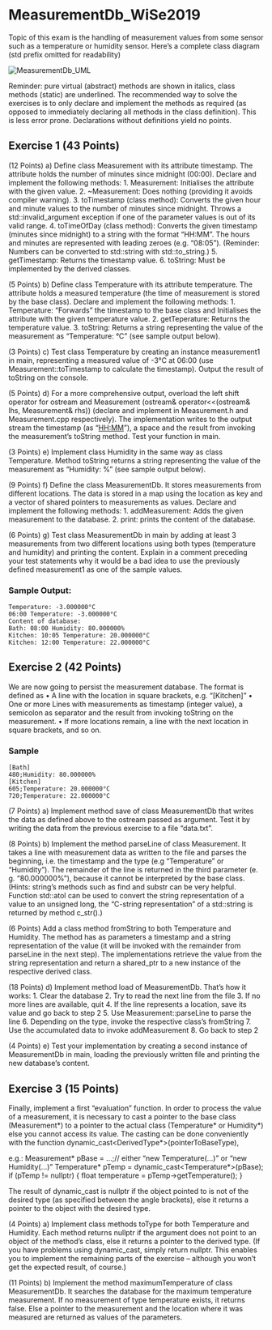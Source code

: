 # MeasurementDb_WiSe2019

Topic of this exam is the handling of measurement values from some sensor such as a temperature or humidity sensor. Here’s a complete class diagram (std prefix omitted for readability)

![MeasurementDb_UML](https://github.com/GirishTabaraddi/MeasurementDb_WiSe2019/blob/fetaure/add-repo/MeasurementDb_UML.png)

Reminder: pure virtual (abstract) methods are shown in italics, class methods (static) are underlined. The recommended way to solve the exercises is to only declare and implement the methods as required (as opposed to immediately declaring all methods in the class definition). This is less error prone. Declarations without definitions yield no points.

## Exercise 1 (43 Points)

(12 Points)
a) Define class Measurement with its attribute timestamp. The attribute holds the number of minutes since midnight (00:00). Declare and implement the following methods:
	1. Measurement: Initialises the attribute with the given value.
	2. ~Measurement: Does nothing (providing it avoids compiler warning).
	3. toTimestamp (class method): Converts the given hour and minute values to the number of minutes since midnight. Throws a std::invalid_argument exception if one of the parameter values is out of its valid range.
	4. toTimeOfDay (class method): Converts the given timestamp (minutes since midnight) to a string with the format “HH:MM”. The hours and minutes are represented with leading zeroes (e.g. “08:05”). (Reminder: Numbers can be converted to std::string with std::to_string.)
	5. getTimestamp: Returns the timestamp value.
	6. toString: Must be implemented by the derived classes.
	
(5 Points)
b) Define class Temperature with its attribute temperature. The attribute holds a measured temperature (the time of measurement is stored by the base class). Declare and implement the following methods:
	1. Temperature: “Forwards” the timestamp to the base class and Initialises the attribute with the given temperature value.
	2. getTeperature: Returns the temperature value.
	3. toString: Returns a string representing the value of the measurement as “Temperature: <temperature>°C” (see sample output below).

(3 Points)
c) Test class Temperature by creating an instance measurement1 in main, representing a measured value of -3°C at 06:00 (use Measurement::toTimestamp to calculate the timestamp). Output the result of toString on the console.

(5 Points)
d) For a more comprehensive output, overload the left shift operator for ostream and Measurement (ostream& operator<<(ostream& lhs, Measurement& rhs)) (declare and implement in Measurement.h and Measurement.cpp respectively). The implementation writes to the output stream the timestamp (as “<HH:MM>”), a space and the result from invoking the measurement’s toString method. Test your function in main.

(3 Points)
e) Implement class Humidity in the same way as class Temperature. Method toString returns a string representing the value of the measurement as “Humidity: <humidity>%” (see sample output below).

(9 Points)
f) Define the class MeasurementDb. It stores measurements from different locations. The data is stored in a map using the location as key and a vector of shared pointers to measurements as values. Declare and implement the following methods:
	1. addMeasurement: Adds the given measurement to the database.
	2. print: prints the content of the database.

(6 Points)
g) Test class MeasurementDb in main by adding at least 3 measurements from two different locations using both types (temperature and humidity) and printing the content. Explain in a comment preceding your test statements why it would be a bad idea to use the previously defined measurement1 as one of the sample values.

### Sample Output:
	Temperature: -3.000000°C
	06:00 Temperature: -3.000000°C
	Content of database:
	Bath: 08:00 Humidity: 80.000000%
	Kitchen: 10:05 Temperature: 20.000000°C
	Kitchen: 12:00 Temperature: 22.000000°C

## Exercise 2 (42 Points)

We are now going to persist the measurement database. The format is defined as
	• A line with the location in square brackets, e.g. “[Kitchen]”
	• One or more Lines with measurements as timestamp (integer value), a semicolon as separator and the result from invoking toString on the measurement.
	• If more locations remain, a line with the next location in square brackets, and so on.
	
### Sample

	[Bath]
	480;Humidity: 80.000000%
	[Kitchen]
	605;Temperature: 20.000000°C
	720;Temperature: 22.000000°C

(7 Points)
a) Implement method save of class MeasurementDb that writes the data as defined above to the ostream passed as argument. Test it by writing the data from the previous exercise to a file “data.txt”.

(8 Points)
b) Implement the method parseLine of class Measurement. It takes a line with measurement data as written to the file and parses the beginning, i.e. the timestamp and the type (e.g  “Temperature” or “Humidity”). The remainder of the line is returned in the third parameter (e. g. “80.000000%”), because it cannot be interpreted by the base class. (Hints: string’s methods such as find and substr can be very helpful. Function std::atol can be used to convert the string representation of a value to an unsigned long, the “C-string representation” of a std::string is returned by method c_str().)

(6 Points)
Add a class method fromString to both Temperature and Humidity. The method has as parameters a timestamp and a string representation of the value (it will be invoked with the remainder from parseLine in the next step). The implementations retrieve the value from the string representation and return a shared_ptr to a new instance of the respective derived class.

(18 Points)
d) Implement method load of MeasurementDb. That’s how it works:
	1. Clear the database
	2. Try to read the next line from the file
	3. If no more lines are available, quit
	4. If the line represents a location, save its value and go back to step 2
	5. Use Measurement::parseLine to parse the line
	6. Depending on the type, invoke the respective class’s fromString
	7. Use the accumulated data to invoke addMeasurement
	8. Go back to step 2

(4 Points)
e) Test your implementation by creating a second instance of MeasurementDb in main, loading the previously written file and printing the new database’s content.

## Exercise 3 (15 Points)

Finally, implement a first “evaluation” function. In order to process the value of a measurement, it is necessary to cast a pointer to the base class (Measurement*) to a pointer to the actual class (Temperature* or Humidity*) else you cannot access its value. The casting can be done conveniently with the function dynamic_cast<DerivedType*>(pointerToBaseType),

e.g.:
	Measurement* pBase = …;// either “new Temperature(…)” or “new Humidity(…)”
	Temperature* pTemp = dynamic_cast<Temperature*>(pBase);
	if (pTemp != nullptr) {
	float temperature = pTemp->getTemperature();
	}

The result of dynamic_cast is nullptr if the object pointed to is not of the desired type (as specified between the angle brackets), else it returns a pointer to the object with the desired type.

(4 Points)
a) Implement class methods toType for both Temperature and Humidity. Each method returns nullptr if the argument does not point to an object of the method’s class, else it returns a pointer to the derived type. (If you have problems using dynamic_cast, simply return nullptr. This enables you to implement the remaining parts of the exercise – although you won’t get the expected result, of course.)

(11 Points)
b) Implement the method maximumTemperature of class MeasurementDb. It searches the database for the maximum temperature measurement. If no measurement of type temperature exists, it returns false. Else a pointer to the measurement and the location where it was measured are returned as values of the parameters.
